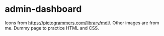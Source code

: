# admin-dashboard

Icons from https://pictogrammers.com/library/mdi/.
Other images are from me.
Dummy page to practice HTML and CSS.